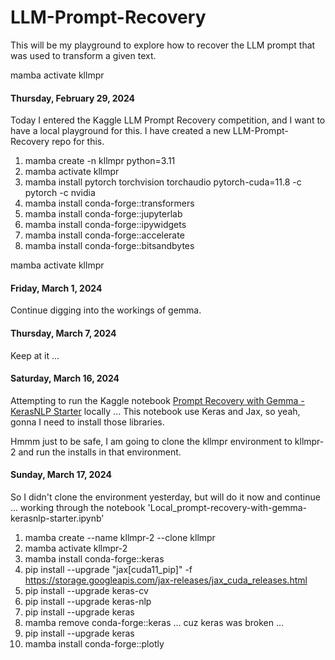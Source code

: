 # LLM-Prompt-Recovery

This will be my playground to explore how to recover the LLM prompt that was used to transform a given text.

mamba activate kllmpr

#### Thursday, February 29, 2024

Today I entered the Kaggle LLM Prompt Recovery competition, and I want to have a local playground for this. 
I have created a new LLM-Prompt-Recovery repo for this. 

1) mamba create -n kllmpr python=3.11
2) mamba activate kllmpr
3) mamba install pytorch torchvision torchaudio pytorch-cuda=11.8 -c pytorch -c nvidia
4) mamba install conda-forge::transformers
5) mamba install conda-forge::jupyterlab
6) mamba install conda-forge::ipywidgets
7) mamba install conda-forge::accelerate
8) mamba install conda-forge::bitsandbytes 

mamba activate kllmpr

#### Friday, March 1, 2024

Continue digging into the workings of gemma.

#### Thursday, March 7, 2024

Keep at it ... 

#### Saturday, March 16, 2024

Attempting to run the Kaggle notebook [Prompt Recovery with Gemma - KerasNLP Starter](https://www.kaggle.com/code/awsaf49/prompt-recovery-with-gemma-kerasnlp-starter) locally ... This notebook use Keras and Jax, so yeah, gonna I need to install those libraries. 

Hmmm just to be safe, I am going to clone the kllmpr environment to kllmpr-2 and run the installs in that environment. 

 #### Sunday, March 17, 2024

 So I didn't clone the environment yesterday, but will do it now and continue ... working through the notebook 'Local_prompt-recovery-with-gemma-kerasnlp-starter.ipynb'

  1) mamba create --name kllmpr-2 --clone kllmpr
  2) mamba activate kllmpr-2
  3) mamba install conda-forge::keras
  4) pip install --upgrade "jax[cuda11_pip]" -f https://storage.googleapis.com/jax-releases/jax_cuda_releases.html
  5) pip install --upgrade keras-cv
  6) pip install --upgrade keras-nlp
  7) pip install --upgrade keras
  8) mamba remove conda-forge::keras  ... cuz keras was broken ... 
  9) pip install --upgrade keras
 10) mamba install conda-forge::plotly





